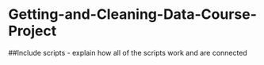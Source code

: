 # Getting-and-Cleaning-Data-Course-Project
##Include scripts - explain how all of the scripts work and are connected
